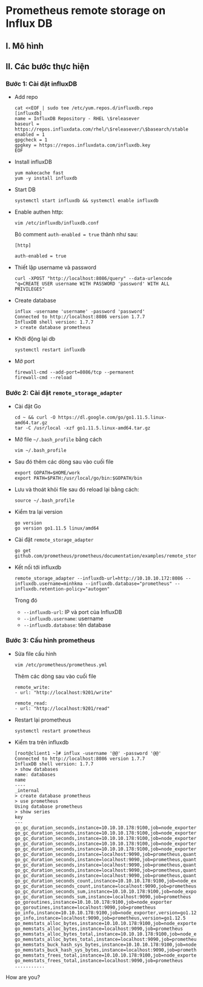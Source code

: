 # Prometheus remote storage on Influx DB

## I. Mô hình 


## II. Các bước thực hiện 

### Bước 1: Cài đặt influxDB 

- Add repo 

    ```
    cat <<EOF | sudo tee /etc/yum.repos.d/influxdb.repo
    [influxdb]
    name = InfluxDB Repository - RHEL \$releasever
    baseurl = https://repos.influxdata.com/rhel/\$releasever/\$basearch/stable
    enabled = 1
    gpgcheck = 1
    gpgkey = https://repos.influxdata.com/influxdb.key
    EOF
    ```

- Install influxDB 

    ```
    yum makecache fast
    yum -y install influxdb
    ```

- Start DB 

    ```
    systemctl start influxdb && systemctl enable influxdb
    ```

- Enable authen http: 

    ```
    vim /etc/influxdb/influxdb.conf
    ```

    Bỏ comment `auth-enabled = true` thành như sau: 

    ```
    [http]
    
    auth-enabled = true
    ```


- Thiết lập username và password 

    ```
    curl -XPOST "http://localhost:8086/query" --data-urlencode "q=CREATE USER username WITH PASSWORD 'password' WITH ALL PRIVILEGES"
    ```

- Create database 

    ```
    influx -username 'username' -password 'password'
    Connected to http://localhost:8086 version 1.7.7
    InfluxDB shell version: 1.7.7
    > create database prometheus
    ```
    
- Khởi động lại db 

    ```
    systemctl restart influxdb
    ```

- Mở port 

    ```
    firewall-cmd --add-port=8086/tcp --permanent
    firewall-cmd --reload
    ```

### Bước 2: Cài đặt `remote_storage_adapter`

- Cài đặt Go 

    ```
    cd ~ && curl -O https://dl.google.com/go/go1.11.5.linux-amd64.tar.gz
    tar -C /usr/local -xzf go1.11.5.linux-amd64.tar.gz
    ```

- Mở file `~/.bash_profile` bằng cách

    ```
    vim ~/.bash_profile
    ```

- Sau đó thêm các dòng sau vào cuối file 

    ```
    export GOPATH=$HOME/work
    export PATH=$PATH:/usr/local/go/bin:$GOPATH/bin
    ```

- Lưu và thoát khỏi file sau đó reload lại bằng cách:

    ```
    source ~/.bash_profile
    ```

- Kiểm tra lại version 

    ```
    go version
    go version go1.11.5 linux/amd64
    ```

- Cài đặt `remote_storage_adapter`

    ```
    go get github.com/prometheus/prometheus/documentation/examples/remote_storage/remote_storage_adapter
    ```

- Kết nối tới influxdb 

    ```
    remote_storage_adapter --influxdb-url=http://10.10.10.172:8086 --influxdb.username=minhkma --influxdb.database="prometheus" --influxdb.retention-policy="autogen"
    ```

    Trong đó 

    + `--influxdb-url`: IP và port của InfluxDB 
    + `--influxdb.username`: username 
    + `--influxdb.database`: tên database 

### Bước 3: Cấu hình prometheus 

- Sửa file cấu hình 

    ```
    vim /etc/prometheus/prometheus.yml
    ```

    Thêm các dòng sau vào cuối file 

    ```
    remote_write:
    - url: "http://localhost:9201/write"

    remote_read:
    - url: "http://localhost:9201/read"    
    ```

- Restart lại prometheus 

    ```
    systemctl restart prometheus
    ```

- Kiểm tra trên influxdb 

    ```
    [root@client1 ~]# influx -username '@@' -password '@@'
    Connected to http://localhost:8086 version 1.7.7
    InfluxDB shell version: 1.7.7
    > show databases
    name: databases
    name
    ----
    _internal
    > create database prometheus
    > use prometheus
    Using database prometheus
    > show series
    key
    ---
    go_gc_duration_seconds,instance=10.10.10.178:9100,job=node_exporter,quantile=0
    go_gc_duration_seconds,instance=10.10.10.178:9100,job=node_exporter,quantile=0.25
    go_gc_duration_seconds,instance=10.10.10.178:9100,job=node_exporter,quantile=0.5
    go_gc_duration_seconds,instance=10.10.10.178:9100,job=node_exporter,quantile=0.75
    go_gc_duration_seconds,instance=10.10.10.178:9100,job=node_exporter,quantile=1
    go_gc_duration_seconds,instance=localhost:9090,job=prometheus,quantile=0
    go_gc_duration_seconds,instance=localhost:9090,job=prometheus,quantile=0.25
    go_gc_duration_seconds,instance=localhost:9090,job=prometheus,quantile=0.5
    go_gc_duration_seconds,instance=localhost:9090,job=prometheus,quantile=0.75
    go_gc_duration_seconds,instance=localhost:9090,job=prometheus,quantile=1
    go_gc_duration_seconds_count,instance=10.10.10.178:9100,job=node_exporter
    go_gc_duration_seconds_count,instance=localhost:9090,job=prometheus
    go_gc_duration_seconds_sum,instance=10.10.10.178:9100,job=node_exporter
    go_gc_duration_seconds_sum,instance=localhost:9090,job=prometheus
    go_goroutines,instance=10.10.10.178:9100,job=node_exporter
    go_goroutines,instance=localhost:9090,job=prometheus
    go_info,instance=10.10.10.178:9100,job=node_exporter,version=go1.12.5
    go_info,instance=localhost:9090,job=prometheus,version=go1.12.5
    go_memstats_alloc_bytes,instance=10.10.10.178:9100,job=node_exporter
    go_memstats_alloc_bytes,instance=localhost:9090,job=prometheus
    go_memstats_alloc_bytes_total,instance=10.10.10.178:9100,job=node_exporter
    go_memstats_alloc_bytes_total,instance=localhost:9090,job=prometheus
    go_memstats_buck_hash_sys_bytes,instance=10.10.10.178:9100,job=node_exporter
    go_memstats_buck_hash_sys_bytes,instance=localhost:9090,job=prometheus
    go_memstats_frees_total,instance=10.10.10.178:9100,job=node_exporter
    go_memstats_frees_total,instance=localhost:9090,job=prometheus
    ...........
    ```

How are you? 
